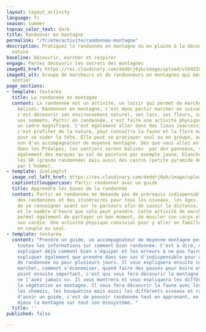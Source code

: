 ```yaml
---
layout: layout_activity
language: fr
season: summer
topnav_color_text: dark
title: Randonner en montagne
permalink: "/fr/ete/activite/randonnee-montagne"
description: Pratiquez la randonnée en montagne ou en plaine à la découverte de la
  nature
baseline: Découvrir, marcher et respirer
engage: Partez découvrir les secrets des montagnes
image01_href: https://res.cloudinary.com/deddrj0yb/image/upload/v1642582618/website/summer/pexels-eric-sanman-1365425_uouohg.jpg
image01_alt: Groupe de marcheurs et de randonneurs en montagnes qui marchent sur un
  sentier
page_sections:
- template: textarea
  title: La randonnée en montagne
  content: La randonnée est un activité, un loisir qui permet de marcher sur des sentiers
    balisés. Randonner en montagne, c'est donc partir marcher en suivant un itinéraire,
    c'est découvrir son environnement naturel, ses lacs, ses fleurs, ses animaux et
    ses sommets. Partir en randonnée, c'est faire une activité physique agréable dans
    un cadre magnifique. C'est également aller dans des lieux inaccessibles en voiture,
    c'est profiter de la nature, pour connaitre la faune et la flore mais également
    pour se vider la tête. Elle peut se pratiquer seul ou en groupe, accompagné ou
    non d'un accompagnateur de moyenne montagne. Dès que vous allez en montagne ou
    dans les Préalpes, les sentiers seront balisés  par des panneaux, vous retrouverez
    également des marques au sol de peinture par exemple jaune, blanche et rouge pour
    les GR (grande randonnée) mais aussi des cairns (petite pyramide de pierre fait
    par l'homme).
- template: 2colimgtxt
  image_col_left_href: https://res.cloudinary.com/deddrj0yb/image/upload/v1642582620/website/summer/pexels-krivec-ales-554609_soqspx.jpg
  captiontitleuppercase: Partir randonner avec un guide
  title: Apprendre les bases de la randonnée
  content: Partir en randonnée ne demande pas de prérequis indispensable. Vous trouverez
    des randonnées et des itinéraires pour tous les niveaux, les âges. Il est important
    de se renseigner avant sur le parcours afin de savoir la distance, le dénivelé
    et le nombre d'heure que cela peut prendre. Cette activité de marche en montagne
    permet également de partager un bon moment, de muscler son corps et de faire travailler
    son cardio. Une activité physique convivial pour y aller en famille, entre amis,
    en couple ou seul.
- template: textarea
  content: "Prendre un guide, un accompagnateur de moyenne montagne permet d'avoir
    toutes les informations sur comment bien randonnée. C'est à dire, qu'il va vous
    expliquer déjà comment bien s'équiper et les erreurs à ne pas faire. Il va vous
    expliquer également que prendre dans son sac d'indispensable pour une journée
    de randonnée ou pour plusieurs jours. Il vous expliquera ensuite comment bien
    marcher, comment s'économiser, quand faire des pauses pour boire et manger.  \nLe
    point ensuite important, c'est qui vous fera découvrir la montagne comme vous
    ne l'avez jamais vu. Il vous montrera et vous expliquera les différentes fleurs,
    la végétation en montagne. Il vous fera découvrir la faune avec les marmottes,
    les chamois, les bouquetins mais aussi les différents oiseaux et rapaces.  \nL'avantage
    d'avoir un guide, c'est de pouvoir randonnée tout en apprenant, en comprenant
    mieux la montagne sur tout son écosystème. "
  title: ''
published: false

---
```

